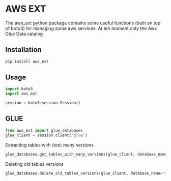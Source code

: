 # AWS EXT

The aws_ext python package contains some useful functions (built on top of boto3)
for managing some aws services. At teh moment only the Aws Glue Data catalog

## Installation

```bash
pip install aws_ext
```

## Usage

```python
import boto3
import aws_ext

session = boto3.session.Session()
```

## GLUE

```python
from aws_ext import glue_databases
glue_client = session.client("glue")
```
Extracting tables with (too) many versions
```python
glue_databases.get_tables_with_many_versions(glue_client, database_name="mydb", threshold=1)
```
Deleting old tables versions
```python
glue_databases.delete_old_tables_versions(glue_client, database_name="mydb", keep=1, dryrun=True)

```
